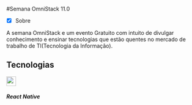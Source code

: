 #Semana OmniStack 11.0

- [x] Sobre
<p>
    A semana OmniStack e um evento Gratuito com intuito de divulgar conhecimento e ensinar tecnologias que estão quentes no 
    mercado de trabalho de TI(Tecnologia da Informação). 
</p>
<h2 >Tecnologias</h2>
<p>
   
<img src="https://img.icons8.com/cute-clipart/64/000000/react-native.png" width="25" height="25" />
           
<h5>React Native</h5>
           
</p>

       
    
